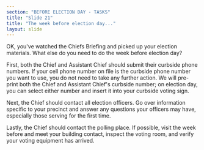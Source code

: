 ```yaml
---
section: "BEFORE ELECTION DAY - TASKS"
title: "Slide 21"
title: "The week before election day..."
layout: slide
---
```


OK, you've watched the Chiefs Briefing and picked up your election materials. What else do you need to do the week before election day?

First, both the Chief and Assistant Chief should submit their curbside phone numbers. If your cell phone number on file is the curbside phone number you want to use, you do not need to take any further action. We will pre-print both the Chief and Assistant Chief's curbside number; on election day, you can select either number and insert it into your curbside voting sign.

Next, the Chief should contact all election officers. Go over information specific to your precinct and answer any questions your officers may have, especially those serving for the first time.

Lastly, the Chief should contact the polling place. If possible, visit the week before and meet your building contact, inspect the voting room, and verify your voting equipment has arrived.




